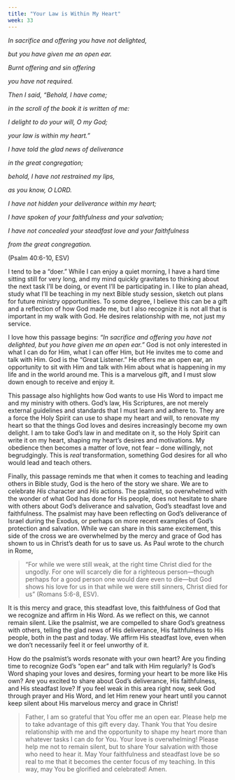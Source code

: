 ```yaml
---
title: "Your Law is Within My Heart"
week: 33
---
```


*In sacrifice and offering you have not delighted,*

*but you have given me an open ear.*

*Burnt offering and sin offering*

*you have not required.*

*Then I said, “Behold, I have come;*

*in the scroll of the book it is written of me:*

*I delight to do your will, O my God;*

*your law is within my heart.”*

*I have told the glad news of deliverance*

*in the great congregation;*

*behold, I have not restrained my lips,*

*as you know, O LORD.*

*I have not hidden your deliverance within my heart;*

*I have spoken of your faithfulness and your salvation;*

*I have not concealed your steadfast love and your faithfulness*

*from the great congregation.*

(Psalm 40:6-10, ESV)

I tend to be a “doer.” While I can enjoy a quiet morning, I have a
hard time sitting still for very long, and my mind quickly gravitates to
thinking about the next task I’ll be doing, or event I’ll be
participating in. I like to plan ahead, study what I’ll be teaching in
my next Bible study session, sketch out plans for future ministry
opportunities. To some degree, I believe this can be a gift and a
reflection of how God made me, but I also recognize it is not all that
is important in my walk with God. He desires relationship with me, not
just my service.

I love how this passage begins: *“In sacrifice and offering you have not
delighted, but you have given me an open ear.”* God is not only
interested in what I can do for Him, what I can offer Him, but He
invites me to come and talk with Him. God is the “Great Listener.” He
offers me an open ear, an opportunity to sit with Him and talk with Him
about what is happening in my life and in the world around me. This is a
marvelous gift, and I must slow down enough to receive and enjoy it.

This passage also highlights how God wants to use His Word to impact me
and my ministry with others. God’s law, His Scriptures, are not merely
external guidelines and standards that I must learn and adhere to. They
are a force the Holy Spirit can use to shape my heart and will, to
renovate my heart so that the things God loves and desires increasingly
become my own delight. I am to take God’s law in and meditate on it, so
the Holy Spirit can write it on my heart, shaping my heart’s desires and
motivations. My obedience then becomes a matter of love, not fear – done
willingly, not begrudgingly. This is *real* transformation, something
God desires for all who would lead and teach others.

Finally, this passage reminds me that when it comes to teaching and
leading others in Bible study, God is the hero of the story we share. We
are to celebrate *His* character and *His* actions. The psalmist, so
overwhelmed with the wonder of what God has done for His people, does
not hesitate to share with others about God’s deliverance and salvation,
God’s steadfast love and faithfulness. The psalmist may have been
reflecting on God’s deliverance of Israel during the Exodus, or perhaps
on more recent examples of God’s protection and salvation. While we can
share in this same excitement, this side of the cross we are overwhelmed
by the mercy and grace of God has shown to us in Christ’s death for us
to save us. As Paul wrote to the church in Rome,

> “For while we were still weak, at the right time Christ died for the
> ungodly. For one will scarcely die for a righteous person—though
> perhaps for a good person one would dare even to die—but God shows his
> love for us in that while we were still sinners, Christ died for us”
> (Romans 5:6-8, ESV).

It is this mercy and grace, this steadfast love, this faithfulness of
God that we recognize and affirm in His Word. As we reflect on this, we
cannot remain silent. Like the psalmist, we are compelled to share God’s
greatness with others, telling the glad news of His deliverance, His
faithfulness to His people, both in the past and today. We affirm His
steadfast love, even when we don’t necessarily feel it or feel unworthy
of it.

How do the psalmist’s words resonate with your own heart? Are you
finding time to recognize God’s “open ear” and talk with Him regularly?
Is God’s Word shaping your loves and desires, forming your heart to be
more like His own? Are you excited to share about God’s deliverance, His
faithfulness, and His steadfast love? If you feel weak in this area
right now, seek God through prayer and His Word, and let Him renew your
heart until you cannot keep silent about His marvelous mercy and grace
in Christ!

> Father, I am so grateful that You offer me an open ear. Please help
> me to take advantage of this gift every day. Thank You that You desire
> relationship with me and the opportunity to shape my heart more than
> whatever tasks I can do for You. Your love is overwhelming! Please
> help me not to remain silent, but to share Your salvation with those
> who need to hear it. May Your faithfulness and steadfast love be so
> real to me that it becomes the center focus of my teaching. In this
> way, may You be glorified and celebrated! Amen.
